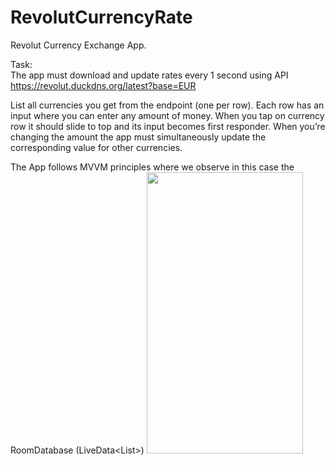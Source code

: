 # RevolutCurrencyRate
Revolut Currency Exchange App. 

Task:
</br>
The app must download and update rates every 1 second using API
https://revolut.duckdns.org/latest?base=EUR

List all currencies you get from the endpoint (one per row). Each row has an input where you
can enter any amount of money. When you tap on currency row it should slide to top and its
input becomes first responder. When you’re changing the amount the app must simultaneously
update the corresponding value for other currencies.

The App follows MVVM principles where we observe in this case the RoomDatabase (LiveData<List<Currency>>)
<img src="https://github.com/Dannyang27/RevolutCurrencyRate/blob/master/readmefiles/revolut_gif.gif" width="250" height="450">

